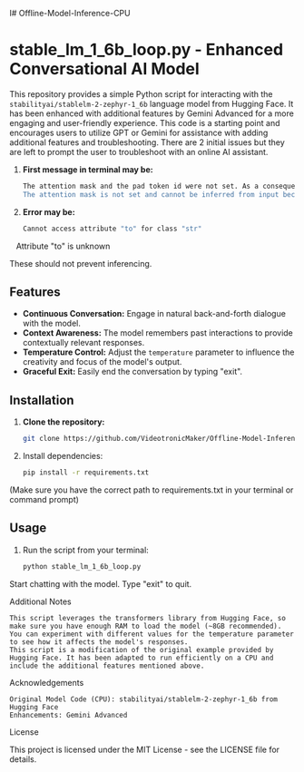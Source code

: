 I# Offline-Model-Inference-CPU

# stable_lm_1_6b_loop.py - Enhanced Conversational AI Model

This repository provides a simple Python script for interacting with the `stabilityai/stablelm-2-zephyr-1_6b` language model from Hugging Face. It has been enhanced with additional features by Gemini Advanced for a more engaging and user-friendly experience.
This code is a starting point and encourages users to utilize GPT or Gemini for assistance with adding additional features and troubleshooting.  There are 2 initial issues but they are left to prompt the user to troubleshoot with an online AI assistant.

1. **First message in terminal may be:**
   ```bash
   The attention mask and the pad token id were not set. As a consequence, you may observe unexpected behavior. Please pass your input's `attention_mask` to            obtain reliable results. Setting `pad_token_id` to `eos_token_id`:100257 for open-end generation.
   The attention mask is not set and cannot be inferred from input because pad token is same as eos token.As a consequence, you may observe unexpected behavior.        Please pass your input's `attention_mask` to obtain reliable results.
2. **Error may be:**
   ```bash
   Cannot access attribute "to" for class "str"
   Attribute "to" is unknown

   These should not prevent inferencing.  
    
      

## Features

* **Continuous Conversation:** Engage in natural back-and-forth dialogue with the model.
* **Context Awareness:** The model remembers past interactions to provide contextually relevant responses.
* **Temperature Control:** Adjust the `temperature` parameter to influence the creativity and focus of the model's output.
* **Graceful Exit:** Easily end the conversation by typing "exit".

## Installation

1. **Clone the repository:**
   ```bash
   git clone https://github.com/VideotronicMaker/Offline-Model-Inference

2. Install dependencies:
   ```bash
   pip install -r requirements.txt

(Make sure you have the correct path to requirements.txt in your terminal or command prompt)

## Usage

1. Run the script from your terminal:
   ```bash
   python stable_lm_1_6b_loop.py

Start chatting with the model. Type "exit" to quit.

Additional Notes

    This script leverages the transformers library from Hugging Face, so make sure you have enough RAM to load the model (~8GB recommended).
    You can experiment with different values for the temperature parameter to see how it affects the model's responses.
    This script is a modification of the original example provided by Hugging Face. It has been adapted to run efficiently on a CPU and include the additional features mentioned above.

Acknowledgements

    Original Model Code (CPU): stabilityai/stablelm-2-zephyr-1_6b from Hugging Face
    Enhancements: Gemini Advanced

License

This project is licensed under the MIT License - see the LICENSE file for details.
   




